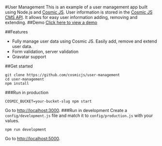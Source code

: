#User Management
This is an example of a user management app built using Node.js and [Cosmic JS](https://cosmicjs.com).  User information is stored in the [Cosmic JS CMS API](https://cosmicjs.com).  It allows for easy user information adding, removing and extending.
##Demo
[Click here to view a demo](http://user-management.cosmicapp.co)

##Features
- Fully manage user data using Cosmic JS.  Easily add, remove and extend user data.
- Form validation, server validation
- Gravatar support

##Get started
```
git clone https://github.com/cosmicjs/user-management
cd user-management
npm install
```

###Run in production
```
COSMIC_BUCKET=your-bucket-slug npm start
```
Go to [http://localhost:3000](http://localhost:3000).
###Run in development
Create a `config/development.js` file and match it to `config/production.js` with your values.
```
npm run development
```
Go to [http://localhost:5000](http://localhost:5000).